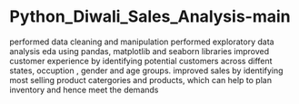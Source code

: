 # Python_Diwali_Sales_Analysis-main


performed data cleaning and manipulation
performed exploratory data analysis eda using pandas, matplotlib and seaborn libraries
improved customer experience by identifying potential customers across diffent states, occuption , gender and age groups.
improved sales by identifying most selling product catergories and products, which can help to plan inventory and hence meet the demands
